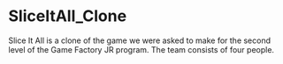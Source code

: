 # SliceItAll_Clone
Slice It All is a clone of the game we were asked to make for the second level of the Game Factory JR program. The team consists of four people.
